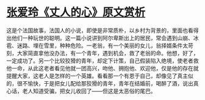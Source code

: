 # [张爱玲《丈人的心》原文赏析](https://www.vrrw.net/wx/9929.html)



这是个法国故事，法国人的小说，即使是非常质朴，以乡村为背景的，里面也看得出他们一种玩世的聪明。这一篇小说讲到阿尔卑斯出上的居民，常会遇到山崩、冰雹、迷路、埋在雪里，种种危险。一老翁，有一个美丽的女儿，翁择婿条件太苛刻，大家简直拿他没办法，有一个青年，遇到机会，救了老翁的命。他想，好了，一定成功了。另一个比较狡猾的青年，却定下计策，自己假装陷入绝境，使老者救他一命，从此这老者看见他就一团高兴，吻他、拥抱他、欢迎他，仅是他的存在就提醒大家，这老人是怎样的一个英雄。看看那一个有恩于自己，却像见了真主似的，很不愉快，于是把女儿配给那狡猾的青年，青年在结婚前，喝醉了酒，说出真心话，老人知道受骗，把女儿收回了——但这是太恶俗的尾巴。

